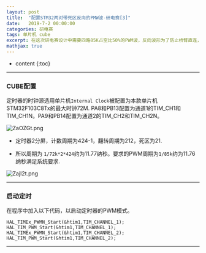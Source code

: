 ```yaml
---
layout: post
title:  "配置STM32两对带死区反向的PMW波-研电赛[3]"
date:   2019-7-2 00:00:00
categories: 研电赛
tags: 单片机 cube
excerpt: 在这次研电赛设计中需要四路85K占空比50%的PWM波，反向波形为了防止桥臂直连，需要200到300纳秒的死区延时
mathjax: true
---
```

* content
{:toc}
---



### CUBE配置


定时器的时钟源选用单片机`Internal Clock`被配置为本款单片机STM32F103C8Tx的最大时钟72M. PA8和PB13配置为通道1的TIM_CH1和TIM_CH1N。PA9和PB14配置为通道2的TIM_CH2和TIM_CH2N。


![ZaOZGt.png](https://s2.ax1x.com/2019/07/05/ZaOZGt.png)



- 定时器2分屏，计数周期为424-1，翻转周期为212，死区为21. <br/>

- 所以周期为 `1/72k*2*424`约为11.77纳秒。要求的PWM周期为`1/85k`约为11.76纳秒满足系统要求.<br/>


![ZajI2t.png](https://s2.ax1x.com/2019/07/05/ZajI2t.png)



---

### 启动定时


在程序中加入以下代码，以启动定时器的PWM模式。


```
HAL_TIMEx_PWMN_Start(&htim1,TIM_CHANNEL_1);
HAL_TIM_PWM_Start(&htim1,TIM_CHANNEL_1);
HAL_TIMEx_PWMN_Start(&htim1,TIM_CHANNEL_2);
HAL_TIM_PWM_Start(&htim1,TIM_CHANNEL_2);
```


---

